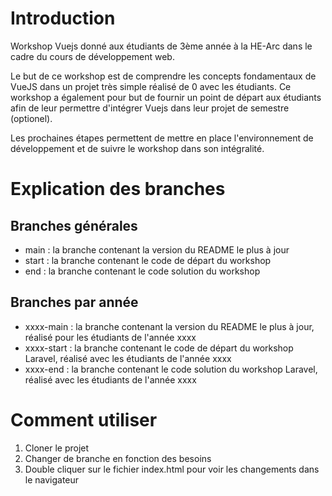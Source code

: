 # Introduction

Workshop Vuejs donné aux étudiants de 3ème année à la HE-Arc dans le cadre du cours de développement web.

Le but de ce workshop est de comprendre les concepts fondamentaux de VueJS dans un projet très simple réalisé de 0 avec les étudiants. Ce workshop a également pour but de fournir un point de départ aux étudiants afin de leur permettre d'intégrer Vuejs dans leur projet de semestre (optionel).

Les prochaines étapes permettent de mettre en place l'environnement de développement et de suivre le workshop dans son intégralité.

# Explication des branches

## Branches générales

-   main : la branche contenant la version du README le plus à jour
-   start : la branche contenant le code de départ du workshop
-   end : la branche contenant le code solution du workshop

## Branches par année

-   xxxx-main : la branche contenant la version du README le plus à jour, réalisé pour les étudiants de l'année xxxx
-   xxxx-start : la branche contenant le code de départ du workshop Laravel, réalisé avec les étudiants de l'année xxxx
-   xxxx-end : la branche contenant le code solution du workshop Laravel, réalisé avec les étudiants de l'année xxxx

# Comment utiliser

1. Cloner le projet
2. Changer de branche en fonction des besoins
3. Double cliquer sur le fichier index.html pour voir les changements dans le navigateur
